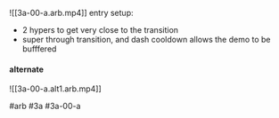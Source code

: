 ![[3a-00-a.arb.mp4]]
entry setup: 
- 2 hypers to get very close to the transition
- super through transition, and dash cooldown allows the demo to be bufffered

#### alternate
![[3a-00-a.alt1.arb.mp4]]

#arb #3a #3a-00-a

